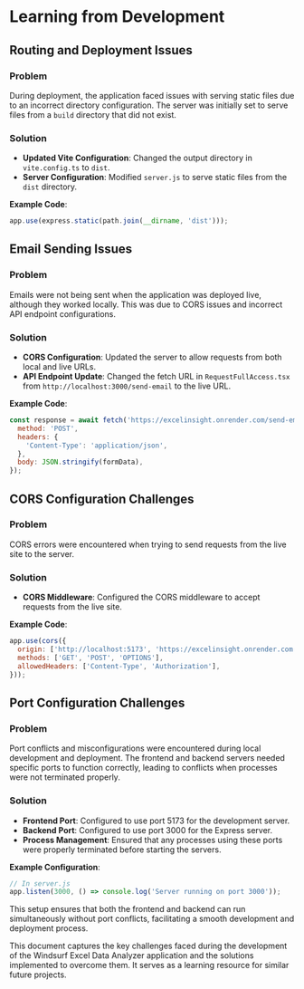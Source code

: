 # Learning from Development

## Routing and Deployment Issues

### Problem
During deployment, the application faced issues with serving static files due to an incorrect directory configuration. The server was initially set to serve files from a `build` directory that did not exist.

### Solution
- **Updated Vite Configuration**: Changed the output directory in `vite.config.ts` to `dist`.
- **Server Configuration**: Modified `server.js` to serve static files from the `dist` directory.

**Example Code**:
```javascript
app.use(express.static(path.join(__dirname, 'dist')));
```

## Email Sending Issues

### Problem
Emails were not being sent when the application was deployed live, although they worked locally. This was due to CORS issues and incorrect API endpoint configurations.

### Solution
- **CORS Configuration**: Updated the server to allow requests from both local and live URLs.
- **API Endpoint Update**: Changed the fetch URL in `RequestFullAccess.tsx` from `http://localhost:3000/send-email` to the live URL.

**Example Code**:
```javascript
const response = await fetch('https://excelinsight.onrender.com/send-email', {
  method: 'POST',
  headers: {
    'Content-Type': 'application/json',
  },
  body: JSON.stringify(formData),
});
```

## CORS Configuration Challenges

### Problem
CORS errors were encountered when trying to send requests from the live site to the server.

### Solution
- **CORS Middleware**: Configured the CORS middleware to accept requests from the live site.

**Example Code**:
```javascript
app.use(cors({
  origin: ['http://localhost:5173', 'https://excelinsight.onrender.com'],
  methods: ['GET', 'POST', 'OPTIONS'],
  allowedHeaders: ['Content-Type', 'Authorization'],
}));
```

## Port Configuration Challenges

### Problem
Port conflicts and misconfigurations were encountered during local development and deployment. The frontend and backend servers needed specific ports to function correctly, leading to conflicts when processes were not terminated properly.

### Solution
- **Frontend Port**: Configured to use port 5173 for the development server.
- **Backend Port**: Configured to use port 3000 for the Express server.
- **Process Management**: Ensured that any processes using these ports were properly terminated before starting the servers.

**Example Configuration**:
```javascript
// In server.js
app.listen(3000, () => console.log('Server running on port 3000'));
```

This setup ensures that both the frontend and backend can run simultaneously without port conflicts, facilitating a smooth development and deployment process.

This document captures the key challenges faced during the development of the Windsurf Excel Data Analyzer application and the solutions implemented to overcome them. It serves as a learning resource for similar future projects.